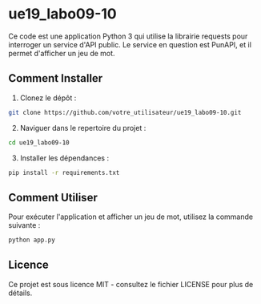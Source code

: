# ue19_labo09-10

Ce code est une application Python 3 qui utilise la librairie requests pour interroger un service d'API public. Le service en question est  PunAPI, et il permet d'afficher un jeu de mot.

## Comment Installer

1. Clonez le dépôt :
```bash
git clone https://github.com/votre_utilisateur/ue19_labo09-10.git
```

2. Naviguer dans le repertoire du projet :
```bash
cd ue19_labo09-10
```

3. Installer les dépendances :
```bash
pip install -r requirements.txt
```


## Comment Utiliser
Pour exécuter l'application et afficher un jeu de mot, utilisez la commande suivante :
```bash
python app.py
```

## Licence
Ce projet est sous licence MIT - consultez le fichier LICENSE pour plus de détails.

